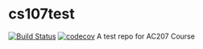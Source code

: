 # cs107test
[![Build Status](https://travis-ci.org/minhuanli/cs107test.svg?branch=main)](https://travis-ci.org/minhuanli/cs107test)  [![codecov](https://codecov.io/gh/minhuanli/cs107test/branch/main/graph/badge.svg?token=EYCC06UFC5)](undefined)
A test repo for AC207 Course
